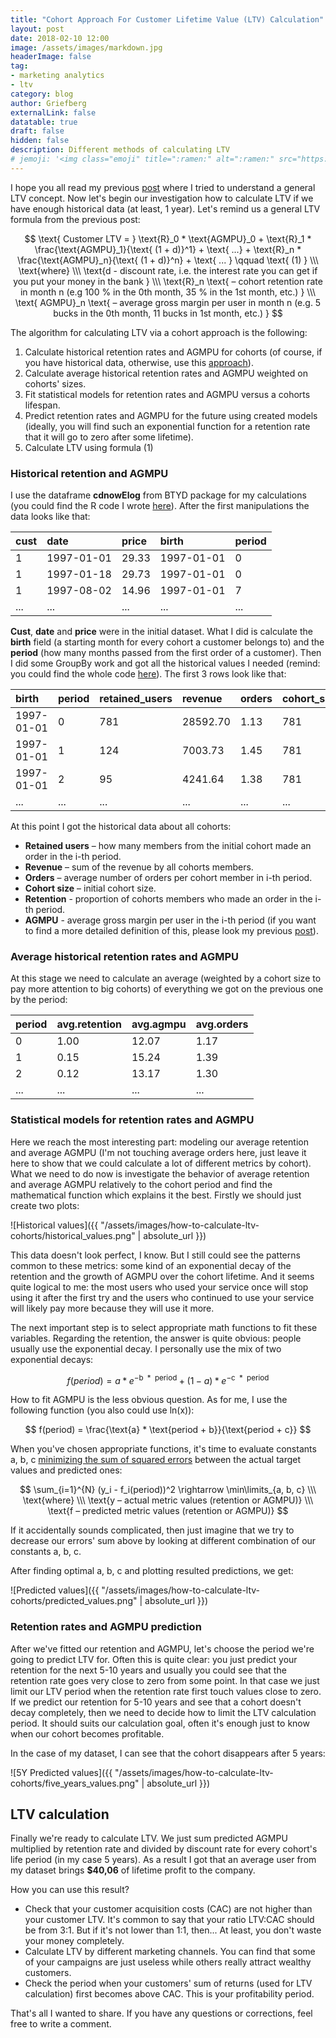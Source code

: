 ```yaml
---
title: "Cohort Approach For Customer Lifetime Value (LTV) Calculation"
layout: post
date: 2018-02-10 12:00
image: /assets/images/markdown.jpg
headerImage: false
tag:
- marketing analytics
- ltv
category: blog
author: Griefberg
externalLink: false
datatable: true
draft: false
hidden: false
description: Different methods of calculating LTV
# jemoji: '<img class="emoji" title=":ramen:" alt=":ramen:" src="https://assets.github.com/images/icons/emoji/unicode/1f35c.png" height="20" width="20" align="absmiddle">'
---
```


I hope you all read my previous [post](http://griefberg.me/how-to-calculate-ltv/) where I tried to understand a general LTV concept. Now let's begin our investigation how to calculate LTV if we have enough historical data (at least, 1 year). Let's remind us a general LTV formula from the previous post:  

$$
    \text{ Customer LTV = } \text{R}_0 * \text{AGMPU}_0  + \text{R}_1 * \frac{\text{AGMPU}_1}{\text{ (1 + d)}^1} + \text{ ...} + 
        \text{R}_n * \frac{\text{AGMPU}_n}{\text{ (1 + d)}^n}  + \text{ ... } \qquad  \text{ (1) } \\\
    \text{where} \\\
    \text{d - discount rate, i.e. the interest rate you can get if you put your money in the bank } \\\ 
    \text{R}_n \text{ – cohort retention rate in month n (e.g 100 % in the 0th month, 35 % in the 1st month, etc.) } \\\
    \text{ AGMPU}_n \text{ – average gross margin per user in month n (e.g. 5 bucks in the 0th month, 11 bucks in 1st month, etc.) }
$$

The algorithm for calculating LTV via a cohort approach is the following:
1. Calculate historical retention rates and AGMPU for cohorts (of course, if you have historical data, otherwise, use this [approach](http://griefberg.me/how-to-calculate-ltv/)).
2. Calculate average historical retention rates and AGMPU weighted on cohorts' sizes. 
3. Fit statistical models for retention rates and AGMPU versus a cohorts lifespan. 
4. Predict retention rates and AGMPU for the future using created models  (ideally, you will find such an exponential function for a retention rate that it will go to zero after some lifetime).
5. Calculate LTV using formula (1)


### Historical retention and AGMPU  

I use the dataframe **cdnowElog** from BTYD package for my calculations (you could find the R code I wrote [here](https://github.com/Griefberg/Griefberg.github.io/tree/master/posts_scripts/how-to-calculate-ltv-cohorts.R)). After the first manipulations the data looks like that:  
  
|cust |date       |price |birth      |period |
|:----|:----------|:-----|:----------|:------|
|1    |1997-01-01 |29.33 |1997-01-01 |0      |
|1    |1997-01-18 |29.73 |1997-01-01 |0      |
|1    |1997-08-02 |14.96 |1997-01-01 |7      |
|...  |...        |...   |...        |...    |


**Cust**, **date** and **price** were in the initial dataset. What I did is calculate the **birth** field (a starting month for every cohort a customer belongs to) and the **period** (how many months passed from the first order of a customer). Then I did some GroupBy work and got all the historical values I needed (remind: you could find the whole code [here](https://github.com/Griefberg/Griefberg.github.io/tree/master/posts_scripts/how-to-calculate-ltv-cohorts.R)). The first 3 rows look like that:

|birth      |period |retained_users |revenue  |orders |cohort_size |retention |agmpu |
|:----------|:------|:--------------|:--------|:------|:-----------|:---------|:-----|
|1997-01-01 |0      |781            |28592.70 |1.13   |781         |1.00      |10.98 |
|1997-01-01 |1      |124            |7003.73  |1.45   |781         |0.16      |16.94 |
|1997-01-01 |2      |95             |4241.64  |1.38   |781         |0.12      |13.39 |
|...        |...    |...            |...      |...    |...         |...       |...   |

At this point I got the historical data about all cohorts:
- **Retained users** – how many members from the initial cohort made an order in the i-th period. 
- **Revenue** – sum of the revenue by all cohorts members.
- **Orders** – average number of orders per cohort member in i-th period.
- **Cohort size** – initial cohort size.
- **Retention** - proportion of cohorts members who made an order in the i-th period.
- **AGMPU** - average gross margin per user in the i-th period (if you want to find a more detailed definition of this, please look my previous [post](http://griefberg.me/how-to-calculate-ltv/)).

### Average historical retention rates and AGMPU 
At this stage we need to calculate an average (weighted by a cohort size to pay more attention to big cohorts) of everything we got on the previous one by the period:

|period |avg.retention |avg.agmpu |avg.orders |
|:------|:-------------|:---------|:----------|
|0      |1.00          |12.07     |1.17       |
|1      |0.15          |15.24     |1.39       |
|2      |0.12          |13.17     |1.30       |
|...    |...           |...       |...        |

### Statistical models for retention rates and AGMPU 
Here we reach the most interesting part: modeling our average retention and average AGMPU (I'm not touching average orders here, just leave it here to show that we could calculate a lot of different metrics by cohort). What we need to do now is investigate the behavior of average retention and average AGMPU relatively to the cohort period and find the mathematical function which explains it the best. Firstly we should just create two plots:

![Historical values]({{ "/assets/images/how-to-calculate-ltv-cohorts/historical_values.png" | absolute_url }})

This data doesn't look perfect, I know. But I still could see the patterns common to these metrics: some kind of an exponential decay of the retention and the  growth of AGMPU over the cohort lifetime. And it seems quite logical to me: the most users who used your service once will stop using it after the first try and the users who continued to use your service will likely pay more because they will use it more.

The next important step is to select appropriate math functions to fit these variables. Regarding the retention, the answer is quite obvious: people usually use the exponential decay. I personally use the mix of two exponential decays:

$$ 
    f(period) = a * e^{-\text{b } * \text{ period}} + (1 - a) * e^{-\text{c } * \text{ period}} 
$$

How to fit AGMPU is the less obvious question. As for me, I use the following function (you also could use ln(x)):

$$
    f(period) = \frac{\text{a} * \text{period + b}}{\text{period + c}}
$$

When you've chosen appropriate functions, it's time to evaluate constants a, b, c [minimizing the sum of squared errors](https://www.youtube.com/watch?v=E1XzT619Eug) between the actual target values and predicted ones:

$$
    \sum_{i=1}^{N} (y_i - f_i(period))^2 \rightarrow \min\limits_{a, b, c} \\\ 
    \text{where} \\\
    \text{y – actual metric values  (retention or AGMPU)} \\\ 
    \text{f – predicted metric values (retention or AGMPU)}
$$

If it accidentally sounds complicated, then just imagine that we try to decrease our errors' sum above by looking at different combination of our constants a, b, c.

After finding optimal a, b, c and plotting resulted predictions, we get:

![Predicted values]({{ "/assets/images/how-to-calculate-ltv-cohorts/predicted_values.png" | absolute_url }})

### Retention rates and AGMPU prediction

After we've fitted our retention and AGMPU, let's choose the period we're going to predict LTV for. Often this is quite clear: you just predict your retention for the next 5-10 years and usually you could see that the retention rate goes very close to zero from some point. In that case we just limit our LTV period when the retention rate first touch values close to zero. If we predict our retention for 5-10 years and see that a cohort doesn't decay completely, then we need to decide how to limit the LTV calculation period. It should suits our calculation goal, often it's enough just to know when our cohort becomes profitable.

In the case of my dataset, I can see that the cohort disappears after 5 years:

![5Y Predicted values]({{ "/assets/images/how-to-calculate-ltv-cohorts/five_years_values.png" | absolute_url }})              

## LTV calculation
Finally we're ready to calculate LTV. We just sum predicted AGMPU multiplied by retention rate and divided by discount rate for every cohort's life period (in my case 5 years). As a result I got that an average user from my dataset brings **$40,06** of lifetime profit to the company. 

How you can use this result?   

- Check that your customer acquisition costs (CAC) are not higher than your customer LTV. It's common to say that your ratio LTV:CAC should be from 3:1. But if it's not lower than 1:1, then... At least, you don't waste your money completely.         
- Calculate LTV by different marketing channels. You can find that some of your campaigns are just useless while others really attract wealthy customers.
- Check the period when your customers' sum of returns (used for LTV calculation) first becomes above CAC. This is your profitability period.
  
That's all I wanted to share. If you have any questions or corrections, feel free to write a comment.
                            